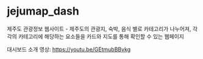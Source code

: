 # jejumap_dash
제주도 관광정보 웹사이트 - 제주도의 관광지, 숙박, 음식 별로 카테고리가 나누어져, 각각의 카테고리에 해당하는 요소들을 카드와 지도를 통해 확인할 수 있는 웹페이지

대시보드 소개 영상:
https://youtu.be/GEtmubBBvkg
